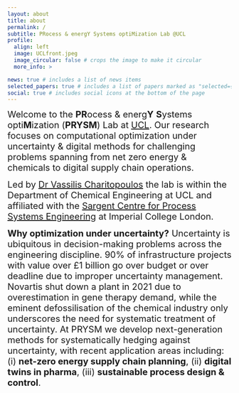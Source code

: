 ```yaml
---
layout: about
title: about
permalink: /
subtitle: PRocess & energY Systems optiMization Lab @UCL
profile:
  align: left
  image: UCLfront.jpeg
  image_circular: false # crops the image to make it circular
  more_info: >

news: true # includes a list of news items
selected_papers: true # includes a list of papers marked as "selected={true}"
social: true # includes social icons at the bottom of the page
---
```


<span style="font-size: 20px;">Welcome to the **PR**ocess & energ**Y** **S**ystems opti**M**ization (**PRYSM**) Lab at [UCL](https://www.ucl.ac.uk/chemical-engineering). Our research focuses on computational optimization under uncertainty & digital methods for challenging problems spanning from net zero energy & chemicals to digital supply chain operations. </span>

<span style="font-size: 20px;">Led by [Dr Vassilis Charitopoulos](/al-folio/people/) the lab is within the Department of Chemical Engineering at UCL and affiliated with the [Sargent Centre for Process Systems Engineering](https://www.imperial.ac.uk/process-systems-engineering/) at Imperial College London.

<span style="font-size: 20px;">**Why optimization under uncertainty?** Uncertainty is ubiquitous in decision-making problems across the engineering discipline. 90% of infrastructure projects with value over £1 billion go over budget or over deadline due to improper uncertainty management. Novartis shut down a plant in 2021 due to overestimation in gene therapy demand, while the eminent defossilisation of the chemical industry only underscores the need for systematic treatment of uncertainty. At PRYSM we develop next-generation methods for systematically hedging against uncertainty, with recent application areas including: (i) **net-zero energy supply chain planning**, (ii) **digital twins in pharma**, (iii) **sustainable process design & control**.
